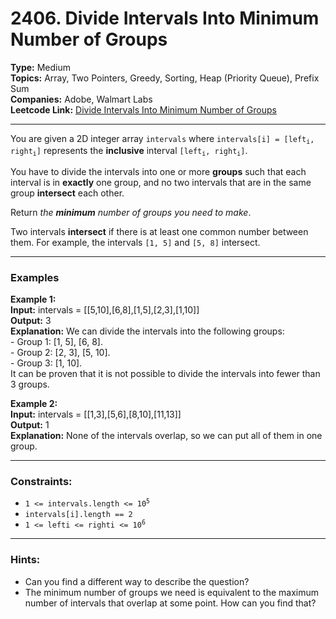 # 2406. Divide Intervals Into Minimum Number of Groups

__Type:__ Medium <br>
__Topics:__ Array, Two Pointers, Greedy, Sorting, Heap (Priority Queue), Prefix Sum <br>
__Companies:__ Adobe, Walmart Labs <br>
__Leetcode Link:__ [Divide Intervals Into Minimum Number of Groups](https://leetcode.com/problems/divide-intervals-into-minimum-number-of-groups/description/)
<hr>

You are given a 2D integer array `intervals` where <code>intervals[i] = [left<sub>i</sub>, right<sub>i</sub>]</code> represents the __inclusive__ interval <code>[left<sub>i</sub>, right<sub>i</sub>]</code>.

You have to divide the intervals into one or more __groups__ such that each interval is in __exactly__ one group, and no two intervals that are in the same group __intersect__ each other.

Return _the __minimum__ number of groups you need to make_.

Two intervals __intersect__ if there is at least one common number between them. For example, the intervals `[1, 5]` and `[5, 8]` intersect.
<hr>

### Examples

__Example 1:__ <br>
__Input:__ intervals = [[5,10],[6,8],[1,5],[2,3],[1,10]] <br>
__Output:__ 3 <br>
__Explanation:__ We can divide the intervals into the following groups: <br> - Group 1: [1, 5], [6, 8]. <br> - Group 2: [2, 3], [5, 10]. <br> - Group 3: [1, 10]. <br>
It can be proven that it is not possible to divide the intervals into fewer than 3 groups.

__Example 2:__ <br>
__Input:__ intervals = [[1,3],[5,6],[8,10],[11,13]] <br>
__Output:__ 1 <br>
__Explanation:__ None of the intervals overlap, so we can put all of them in one group.
<hr>

### Constraints:
- <code>1 <= intervals.length <= 10<sup>5</sup></code>
- `intervals[i].length == 2`
- <code>1 <= lefti <= righti <= 10<sup>6</sup></code>
<hr>

### Hints:
- Can you find a different way to describe the question?
- The minimum number of groups we need is equivalent to the maximum number of intervals that overlap at some point. How can you find that?
